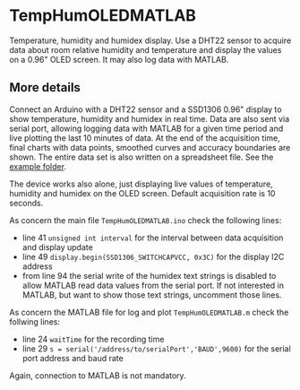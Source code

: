 # TempHumOLEDMATLAB
Temperature, humidity and humidex display. Use a DHT22 sensor to acquire data about room relative humidity and temperature and display the values on a 0.96" OLED screen. It may also log data with MATLAB.

## More details
Connect an Arduino with a DHT22 sensor and a SSD1306 0.96" display to show temperature, humidity and humidex in real time. Data are also sent via serial port, allowing logging data with MATLAB for a given time period and live plotting the last 10 minutes of data. At the end of the acquisition time, final charts with data points, smoothed curves and accuracy boundaries are shown. The entire data set is also written on a spreadsheet file. See the [example folder](example/).

The device works also alone, just displaying live values of temperature, humidity and humidex on the OLED screen. Default acquisition rate is 10 seconds.

As concern the main file `TempHumOLEDMATLAB.ino` check the following lines:
- line 41 `unsigned int interval` for the interval between data acquisition and display update
- line 49 `display.begin(SSD1306_SWITCHCAPVCC, 0x3C)` for the display I2C address
- from line 94 the serial write of the humidex text strings is disabled to allow MATLAB read data values from the serial port. If not interested in MATLAB, but want to show those text strings, uncomment those lines.

As concern the MATLAB file for log and plot `TempHumOLEDMATLAB.m` check the follwing lines:
- line 24 `waitTime` for the recording time
- line 29 `s = serial('/address/to/serialPort','BAUD',9600)` for the serial port address and baud rate

Again, connection to MATLAB is not mandatory.
